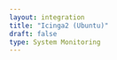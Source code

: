 ```yaml
---
layout: integration 
title: "Icinga2 (Ubuntu)"
draft: false
type: System Monitoring
---
```


<!-- docs-include _integrations/icinga2/beta.md -->

<!-- section-separator -->

<!-- docs-include _integrations/agent-common/install/local-installation.md:::SOURCE_SYSTEM_NAME=Icinga:::PLATFORM_NAME=Ubuntu:::PLATFORM_LOWER=ubuntu -->

<!-- section-separator -->

<!-- docs-include _integrations/icinga2/common.md -->

<!-- section-separator -->

<!-- docs-include _integrations/agent-common/configure-agent/icinga2.md -->

<!-- section-separator -->

<!-- docs-include _integrations/agent-common/configure-agent/permissions.md -->

<!-- section-separator -->

<!-- docs-include _integrations/agent-common/start-and-summary/generic.md:::SOURCE_SYSTEM_NAME=Icinga2:::PLATFORM=ubuntu -->
